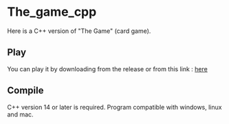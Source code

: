 # The_game_cpp

Here is a C++ version of "The Game" (card game).

## Play

You can play it by downloading from the release or from this link : [here](https://github.com/Alaixs/The_game_cpp/releases/download/v1.10/the_game_cpp.exe)

## Compile

C++ version 14 or later is required. Program compatible with windows, linux and mac.
